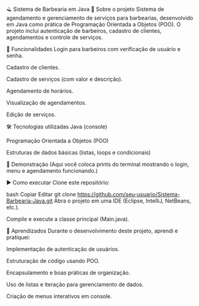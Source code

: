 🪒 Sistema de Barbearia em Java
📌 Sobre o projeto
Sistema de agendamento e gerenciamento de serviços para barbearias, desenvolvido em Java como prática de Programação Orientada a Objetos (POO).
O projeto inclui autenticação de barbeiros, cadastro de clientes, agendamentos e controle de serviços.

🚀 Funcionalidades
Login para barbeiros com verificação de usuário e senha.

Cadastro de clientes.

Cadastro de serviços (com valor e descrição).

Agendamento de horários.

Visualização de agendamentos.

Edição de serviços.

🛠️ Tecnologias utilizadas
Java (console)

Programação Orientada a Objetos (POO)

Estruturas de dados básicas (listas, loops e condicionais)

📸 Demonstração
(Aqui você coloca prints do terminal mostrando o login, menu e agendamento funcionando.)

▶️ Como executar
Clone este repositório:

bash
Copiar
Editar
git clone https://github.com/seu-usuario/Sistema-Barbearia-Java.git
Abra o projeto em uma IDE (Eclipse, IntelliJ, NetBeans, etc.).

Compile e execute a classe principal (Main.java).

🎯 Aprendizados
Durante o desenvolvimento deste projeto, aprendi e pratiquei:

Implementação de autenticação de usuários.

Estruturação de código usando POO.

Encapsulamento e boas práticas de organização.

Uso de listas e iteração para gerenciamento de dados.

Criação de menus interativos em console.

